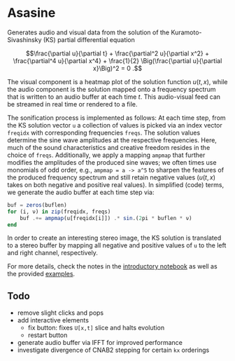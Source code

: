 # Asasine

Generates audio and visual data from the solution of the Kuramoto-Sivashinsky (KS) partial differential equation

$$\frac{\partial u}{\partial t} + \frac{\partial^2 u}{\partial x^2} + \frac{\partial^4 u}{\partial x^4} + \frac{1}{2} \Big(\frac{\partial u}{\partial x}\Big)^2 = 0 .$$

The visual component is a heatmap plot of the solution function $u(t, x)$, while the audio component is the solution mapped onto a frequency spectrum that is written to an audio buffer at each time $t$. This audio-visual feed can be streamed in real time or rendered to a file.

The sonification process is implemented as follows: At each time step, from the KS solution vector `u` a collection of values is picked via an index vector `freqidx` with corresponding frequencies `freqs`. The solution values determine the sine wave amplitudes at the respective frequencies. Here, much of the sound characteristics and creative freedom resides in the choice of `freqs`. Additionally, we apply a mapping `ampmap` that further modifies the amplitudes of the produced sine waves; we often times use monomials of odd order, e.g., `ampmap = a -> a^5` to sharpen the features of the produced frequency spectrum and still retain negative values ($u(t, x)$ takes on both negative and positive real values). In simplified (code) terms, we generate the audio buffer at each time step via:

```julia
buf = zeros(buflen)
for (i, ν) in zip(freqidx, freqs)
    buf .+= ampmap(u[freqidx[i]]) .* sin.(2pi * buflen * ν)
end
```

In order to create an interesting stereo image, the KS solution is translated to a stereo buffer by mapping all negative and positive values of `u` to the left and right channel, respectively.

For more details, check the notes in the [introductory notebook](/examples/introduction.ipynb) as well as the provided [examples](/examples/).

## Todo

- remove slight clicks and pops
- add interactive elements
  - fix button: fixes `U[x,t]` slice and halts evolution
  - restart button
- generate audio buffer via IFFT for improved performance
- investigate divergence of CNAB2 stepping for certain `kx` orderings
